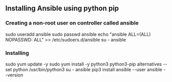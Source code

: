 ## Installing Ansible using python pip

### Creating a non-root user on controller called ansible
sudo useradd ansible
sudo passwd ansible
echo "ansible ALL=(ALL) NOPASSWD: ALL" >> /etc/sudoers.d/ansible
su - ansible

### Installing 
sudo yum update -y
sudo yum install -y python3 python3-pip
alternatives --set python /usr/bin/python3
su - ansible
pip3 install ansible --user
ansible --version

